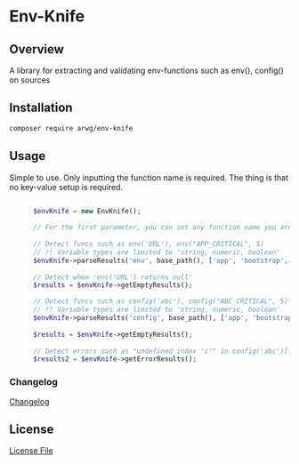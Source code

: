 # Env-Knife

## Overview

A library for extracting and validating env-functions such as env(), config() on sources

## Installation
```bash
composer require arwg/env-knife
```

## Usage

Simple to use. Only inputting the function name is required. 
The thing is that no key-value setup is required.

```php

      $envKnife = new EnvKnife();
      
      // For the first parameter, you can set any function name you are using for loading environment variables.
      
      // Detect funcs such as env('URL'), env("APP_CRITICAL", 5) 
      // !! Variable types are limited to 'string, numeric, boolean'
      $envKnife->parseResults('env', base_path(), ['app', 'bootstrap', 'config', 'routes']);
      
      // Detect when 'env('URL') returns null'
      $results = $envKnife->getEmptyResults();     

      // Detect funcs such as config('abc'), config("ABC_CRITICAL", 5) 
      // !! Variable types are limited to 'string, numeric, boolean'
      $envKnife->parseResults('config', base_path(), ['app', 'bootstrap', 'config']);
      
      $results = $envKnife->getEmptyResults();
      
      // Detect errors such as "undefined index 'c'" in config('abc')['v']['c'] in case that there is no 'c'.
      $results2 = $envKnife->getErrorResults();
```


### Changelog

[Changelog](CHANGELOG.md)

## License

[License File](LICENSE)
